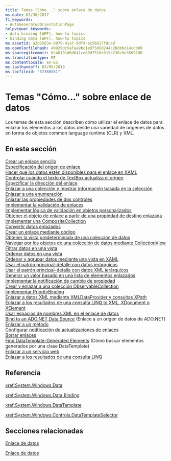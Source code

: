 ```yaml
---
title: Temas "Cómo..." sobre enlace de datos
ms.date: 03/30/2017
f1_keywords:
- AutoGeneratedOrientationPage
helpviewer_keywords:
- data binding [WPF], how-to topics
- binding data [WPF], how-to topics
ms.assetid: a3b2563e-d879-41a7-9dfd-ac56b27fdcad
ms.openlocfilehash: 49929dc5afaa9bc1e97589d244c2bdbbd14cdb00
ms.sourcegitcommit: 0c48191d6d641ce88d7510e319cf38c0e35697d0
ms.translationtype: MT
ms.contentlocale: es-ES
ms.lasthandoff: 03/05/2019
ms.locfileid: "57360581"
---
```

# <a name="data-binding-how-to-topics"></a>Temas "Cómo..." sobre enlace de datos
Los temas de esta sección describen cómo utilizar el enlace de datos para enlazar los elementos a los datos desde una variedad de orígenes de datos en forma de objetos common language runtime (CLR) y XML.  
  
## <a name="in-this-section"></a>En esta sección  
 [Crear un enlace sencillo](how-to-create-a-simple-binding.md)  
 [Especificación del origen de enlace](how-to-specify-the-binding-source.md)  
 [Hacer que los datos estén disponibles para el enlace en XAML](how-to-make-data-available-for-binding-in-xaml.md)  
 [Controlar cuándo el texto de TextBox actualiza el origen](how-to-control-when-the-textbox-text-updates-the-source.md)  
 [Especificar la dirección del enlace](how-to-specify-the-direction-of-the-binding.md)  
 [Enlazar a una colección y mostrar información basada en la selección](how-to-bind-to-a-collection-and-display-information-based-on-selection.md)  
 [Enlazar a una enumeración](how-to-bind-to-an-enumeration.md)  
 [Enlazar las propiedades de dos controles](how-to-bind-the-properties-of-two-controls.md)  
 [Implementar la validación de enlaces](how-to-implement-binding-validation.md)  
 [Implementar lógica de validación en objetos personalizados](how-to-implement-validation-logic-on-custom-objects.md)  
 [Obtener el objeto de enlace a partir de una propiedad de destino enlazada](how-to-get-the-binding-object-from-a-bound-target-property.md)  
 [Implementar una CompositeCollection](how-to-implement-a-compositecollection.md)  
 [Convertir datos enlazados](how-to-convert-bound-data.md)  
 [Crear un enlace mediante código](how-to-create-a-binding-in-code.md)  
 [Obtener la vista predeterminada de una colección de datos](how-to-get-the-default-view-of-a-data-collection.md)  
 [Navegar por los objetos de una colección de datos mediante CollectionView](how-to-navigate-through-the-objects-in-a-data-collectionview.md)  
 [Filtrar datos en una vista](how-to-filter-data-in-a-view.md)  
 [Ordenar datos en una vista](how-to-sort-data-in-a-view.md)  
 [Ordenar y agrupar datos mediante una vista en XAML](how-to-sort-and-group-data-using-a-view-in-xaml.md)  
 [Usar el patrón principal-detalle con datos jerárquicos](how-to-use-the-master-detail-pattern-with-hierarchical-data.md)  
 [Usar el patrón principal-detalle con datos XML jerárquicos](how-to-use-the-master-detail-pattern-with-hierarchical-xml-data.md)  
 [Generar un valor basado en una lista de elementos enlazados](how-to-produce-a-value-based-on-a-list-of-bound-items.md)  
 [Implementar la notificación de cambio de propiedad](how-to-implement-property-change-notification.md)  
 [Crear y enlazar a una colección ObservableCollection](how-to-create-and-bind-to-an-observablecollection.md)  
 [Implementar PriorityBinding](how-to-implement-prioritybinding.md)  
 [Enlazar a datos XML mediante XMLDataProvider y consultas XPath](how-to-bind-to-xml-data-using-an-xmldataprovider-and-xpath-queries.md)  
 [Enlazar a los resultados de una consulta LINQ to XML, XDocument o XElement](how-to-bind-to-xdocument-xelement-or-linq-for-xml-query-results.md)  
 [Usar espacios de nombres XML en el enlace de datos](how-to-use-xml-namespaces-in-data-binding.md)  
 [Bind to an ADO.NET Data Source](how-to-bind-to-an-ado-net-data-source.md) (Enlace a un origen de datos de ADO.NET)  
 [Enlazar a un método](how-to-bind-to-a-method.md)  
 [Configurar notificación de actualizaciones de enlaces](how-to-set-up-notification-of-binding-updates.md)  
 [Borrar enlaces](how-to-clear-bindings.md)  
 [Find DataTemplate-Generated Elements](how-to-find-datatemplate-generated-elements.md) (Cómo buscar elementos generados por una clase DataTemplate)  
 [Enlazar a un servicio web](how-to-bind-to-a-web-service.md)  
 [Enlazar a los resultados de una consulta LINQ](how-to-bind-to-the-results-of-a-linq-query.md)  
  
## <a name="reference"></a>Referencia  
 <xref:System.Windows.Data>  
  
 <xref:System.Windows.Data.Binding>  
  
 <xref:System.Windows.DataTemplate>  
  
 <xref:System.Windows.Controls.DataTemplateSelector>  
  
## <a name="related-sections"></a>Secciones relacionadas  
 [Enlace de datos](data-binding-wpf.md)  
  
 [Enlace de datos](../advanced/optimizing-performance-data-binding.md)

